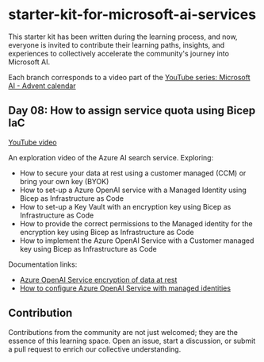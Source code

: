 # starter-kit-for-microsoft-ai-services

This starter kit has been written during the learning process, and now, everyone is invited to
contribute their learning paths, insights, and experiences to collectively accelerate the
community's journey into Microsoft AI.

Each branch corresponds to a video part of the [YouTube series: Microsoft AI - Advent calendar](https://www.youtube.com/watch?v=w7vU_szVncI&list=PLnh_yRm70-C2QtNLJ4q3_-O91EqjJbRbx)

## Day 08: How to assign service quota using Bicep IaC

[YouTube video](https://youtu.be/tg_U1Hu5vYY)

An exploration video of the Azure AI search service. Exploring:

- How to secure your data at rest using a customer managed (CCM) or bring your own key (BYOK)
- How to set-up a Azure OpenAI service with a Managed Identity using Bicep as Infrastructure as Code
- How to set-up a Key Vault with an encryption key using Bicep as Infrastructure as Code
- How to provide the correct permissions to the Managed identity for the encryption key using Bicep as Infrastructure as Code
- How to implement the Azure OpenAI Service with a Customer managed key using Bicep as Infrastructure as Code

Documentation links:

- [Azure OpenAI Service encryption of data at rest](https://learn.microsoft.com/en-us/azure/ai-services/openai/encrypt-data-at-rest?wt.mc_id=DT-MVP-5005327)
- [How to configure Azure OpenAI Service with managed identities](https://learn.microsoft.com/en-us/azure/ai-services/openai/how-to/managed-identity?wt.mc_id=DT-MVP-5005327)

## Contribution

Contributions from the community are not just welcomed; they are the essence of this learning space.
Open an issue, start a discussion, or submit a pull request to enrich our collective understanding.
